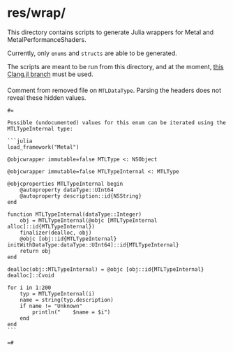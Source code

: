 # res/wrap/

This directory contains scripts to generate Julia wrappers for Metal and MetalPerformanceShaders.

Currently, only `enums` and `structs` are able to be generated.

The scripts are meant to be run from this directory, and at the moment, [this Clang.jl branch](https://github.com/christiangnrd/Clang.jl/tree/objectiveC) must be used.

####

Comment from removed file on `MTLDataType`. Parsing the headers does not reveal these hidden values.

~~~
#=

Possible (undocumented) values for this enum can be iterated using the MTLTypeInternal type:

```julia
load_framework("Metal")

@objcwrapper immutable=false MTLType <: NSObject

@objcwrapper immutable=false MTLTypeInternal <: MTLType

@objcproperties MTLTypeInternal begin
    @autoproperty dataType::UInt64
    @autoproperty description::id{NSString}
end

function MTLTypeInternal(dataType::Integer)
    obj = MTLTypeInternal(@objc [MTLTypeInternal alloc]::id{MTLTypeInternal})
    finalizer(dealloc, obj)
    @objc [obj::id{MTLTypeInternal} initWithDataType:dataType::UInt64]::id{MTLTypeInternal}
    return obj
end

dealloc(obj::MTLTypeInternal) = @objc [obj::id{MTLTypeInternal} dealloc]::Cvoid

for i in 1:200
    typ = MTLTypeInternal(i)
    name = string(typ.description)
    if name != "Unknown"
        println("    $name = $i")
    end
end
```

=#

~~~
